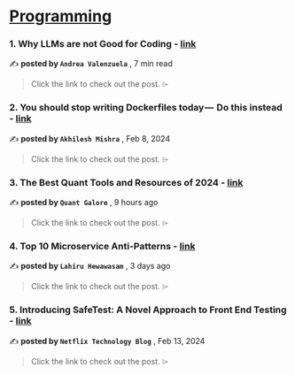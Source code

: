 
<h1><a href=https://medium.com/tag/programming/recommended target="_blank" rel="noopener noreferrer">Programming</a></h1>
<h3>1. Why LLMs are not Good for Coding - <a href=https://medium.com/towards-data-science/llms-coding-chatgpt-python-artificial-intelligence-4ea7a7bbdd93?source=tag_recommended_feed---------0-107----------programming----------b173b049_31c1_41e0_888f_ddffddd29a7c------- target="_blank" rel="noopener noreferrer">link</a></h3>

✍️ **posted by `Andrea Valenzuela`** <date> , 7 min read</date>

<blockquote>Click the link to check out the post. ⌲</blockquote>

<h3>2. You should stop writing Dockerfiles today —  Do this instead - <a href=https://medium.com/@akhilesh-mishra/you-should-stop-writing-dockerfiles-today-do-this-instead-3cd8a44cb8b0?source=tag_recommended_feed---------1-85----------programming----------b173b049_31c1_41e0_888f_ddffddd29a7c------- target="_blank" rel="noopener noreferrer">link</a></h3>

✍️ **posted by `Akhilesh Mishra`** <date> , Feb 8, 2024</date>

<blockquote>Click the link to check out the post. ⌲</blockquote>

<h3>3. The Best Quant Tools and Resources of 2024 - <a href=https://medium.com/@quant-galore/the-best-quant-tools-and-resources-of-2024-2919236a6082?source=tag_recommended_feed---------2-84----------programming----------b173b049_31c1_41e0_888f_ddffddd29a7c------- target="_blank" rel="noopener noreferrer">link</a></h3>

✍️ **posted by `Quant Galore`** <date> , 9 hours ago</date>

<blockquote>Click the link to check out the post. ⌲</blockquote>

<h3>4. Top 10 Microservice Anti-Patterns - <a href=https://medium.com/bitsrc/10-microservice-anti-patterns-278bcb7f385d?source=tag_recommended_feed---------3-107----------programming----------b173b049_31c1_41e0_888f_ddffddd29a7c------- target="_blank" rel="noopener noreferrer">link</a></h3>

✍️ **posted by `Lahiru Hewawasam`** <date> , 3 days ago</date>

<blockquote>Click the link to check out the post. ⌲</blockquote>

<h3>5. Introducing SafeTest: A Novel Approach to Front End Testing - <a href=https://medium.com/netflix-techblog/introducing-safetest-a-novel-approach-to-front-end-testing-37f9f88c152d?source=tag_recommended_feed---------4-85----------programming----------b173b049_31c1_41e0_888f_ddffddd29a7c------- target="_blank" rel="noopener noreferrer">link</a></h3>

✍️ **posted by `Netflix Technology Blog`** <date> , Feb 13, 2024</date>

<blockquote>Click the link to check out the post. ⌲</blockquote>

